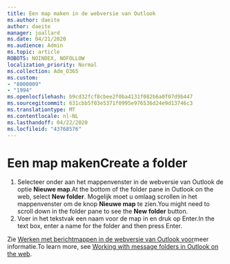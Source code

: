 ```yaml
---
title: Een map maken in de webversie van Outlook
ms.author: daeite
author: daeite
manager: joallard
ms.date: 04/21/2020
ms.audience: Admin
ms.topic: article
ROBOTS: NOINDEX, NOFOLLOW
localization_priority: Normal
ms.collection: Adm_O365
ms.custom:
- "8000009"
- "1994"
ms.openlocfilehash: b9cd32fcf8cbee2f0ba4131f082b6a0f07d9b447
ms.sourcegitcommit: 631cbb5f03e5371f0995e976536d24e9d13746c3
ms.translationtype: MT
ms.contentlocale: nl-NL
ms.lasthandoff: 04/22/2020
ms.locfileid: "43768576"
---
```

# <a name="create-a-folder"></a><span data-ttu-id="9a524-102">Een map maken</span><span class="sxs-lookup"><span data-stu-id="9a524-102">Create a folder</span></span>

1. <span data-ttu-id="9a524-103">Selecteer onder aan het mappenvenster in de webversie van Outlook de optie **Nieuwe map**.</span><span class="sxs-lookup"><span data-stu-id="9a524-103">At the bottom of the folder pane in Outlook on the web, select **New folder**.</span></span> <span data-ttu-id="9a524-104">Mogelijk moet u omlaag scrollen in het mappenvenster om de knop **Nieuwe map** te zien.</span><span class="sxs-lookup"><span data-stu-id="9a524-104">You might need to scroll down in the folder pane to see the **New folder** button.</span></span>
1. <span data-ttu-id="9a524-105">Voer in het tekstvak een naam voor de map in en druk op Enter.</span><span class="sxs-lookup"><span data-stu-id="9a524-105">In the text box, enter a name for the folder and then press Enter.</span></span>

<span data-ttu-id="9a524-106">Zie [Werken met berichtmappen in de webversie van Outlook voor](https://support.office.com/article/ae0f10d6-54e7-4f29-acd3-78cdc3fdcb9f)meer informatie.</span><span class="sxs-lookup"><span data-stu-id="9a524-106">To learn more, see [Working with message folders in Outlook on the web](https://support.office.com/article/ae0f10d6-54e7-4f29-acd3-78cdc3fdcb9f).</span></span>